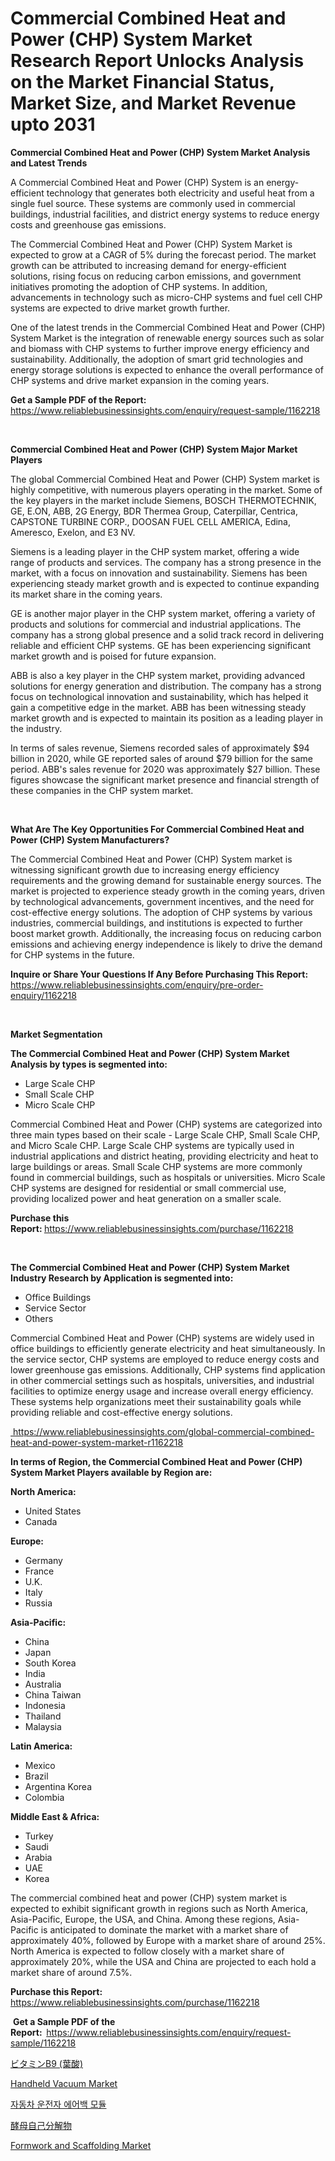 <p><h1>Commercial Combined Heat and Power (CHP) System Market Research Report Unlocks Analysis on the Market Financial Status, Market Size, and Market Revenue upto 2031</h1></p><p><strong>Commercial Combined Heat and Power (CHP) System Market Analysis and Latest Trends</strong></p>
<p><p>A Commercial Combined Heat and Power (CHP) System is an energy-efficient technology that generates both electricity and useful heat from a single fuel source. These systems are commonly used in commercial buildings, industrial facilities, and district energy systems to reduce energy costs and greenhouse gas emissions.</p><p>The Commercial Combined Heat and Power (CHP) System Market is expected to grow at a CAGR of 5% during the forecast period. The market growth can be attributed to increasing demand for energy-efficient solutions, rising focus on reducing carbon emissions, and government initiatives promoting the adoption of CHP systems. In addition, advancements in technology such as micro-CHP systems and fuel cell CHP systems are expected to drive market growth further.</p><p>One of the latest trends in the Commercial Combined Heat and Power (CHP) System Market is the integration of renewable energy sources such as solar and biomass with CHP systems to further improve energy efficiency and sustainability. Additionally, the adoption of smart grid technologies and energy storage solutions is expected to enhance the overall performance of CHP systems and drive market expansion in the coming years.</p></p>
<p><strong>Get a Sample PDF of the Report:&nbsp;</strong> <a href="https://www.reliablebusinessinsights.com/enquiry/request-sample/1162218">https://www.reliablebusinessinsights.com/enquiry/request-sample/1162218</a></p>
<p>&nbsp;</p>
<p><strong>Commercial Combined Heat and Power (CHP) System Major Market Players</strong></p>
<p><p>The global Commercial Combined Heat and Power (CHP) System market is highly competitive, with numerous players operating in the market. Some of the key players in the market include Siemens, BOSCH THERMOTECHNIK, GE, E.ON, ABB, 2G Energy, BDR Thermea Group, Caterpillar, Centrica, CAPSTONE TURBINE CORP., DOOSAN FUEL CELL AMERICA, Edina, Ameresco, Exelon, and E3 NV.</p><p>Siemens is a leading player in the CHP system market, offering a wide range of products and services. The company has a strong presence in the market, with a focus on innovation and sustainability. Siemens has been experiencing steady market growth and is expected to continue expanding its market share in the coming years.</p><p>GE is another major player in the CHP system market, offering a variety of products and solutions for commercial and industrial applications. The company has a strong global presence and a solid track record in delivering reliable and efficient CHP systems. GE has been experiencing significant market growth and is poised for future expansion.</p><p>ABB is also a key player in the CHP system market, providing advanced solutions for energy generation and distribution. The company has a strong focus on technological innovation and sustainability, which has helped it gain a competitive edge in the market. ABB has been witnessing steady market growth and is expected to maintain its position as a leading player in the industry.</p><p>In terms of sales revenue, Siemens recorded sales of approximately $94 billion in 2020, while GE reported sales of around $79 billion for the same period. ABB's sales revenue for 2020 was approximately $27 billion. These figures showcase the significant market presence and financial strength of these companies in the CHP system market.</p></p>
<p>&nbsp;</p>
<p><strong>What Are The Key Opportunities For Commercial Combined Heat and Power (CHP) System Manufacturers?</strong></p>
<p><p>The Commercial Combined Heat and Power (CHP) System market is witnessing significant growth due to increasing energy efficiency requirements and the growing demand for sustainable energy sources. The market is projected to experience steady growth in the coming years, driven by technological advancements, government incentives, and the need for cost-effective energy solutions. The adoption of CHP systems by various industries, commercial buildings, and institutions is expected to further boost market growth. Additionally, the increasing focus on reducing carbon emissions and achieving energy independence is likely to drive the demand for CHP systems in the future.</p></p>
<p><strong>Inquire or Share Your Questions If Any Before Purchasing This Report:</strong> <a href="https://www.reliablebusinessinsights.com/enquiry/pre-order-enquiry/1162218">https://www.reliablebusinessinsights.com/enquiry/pre-order-enquiry/1162218</a></p>
<p>&nbsp;</p>
<p><strong>Market Segmentation</strong></p>
<p><strong>The Commercial Combined Heat and Power (CHP) System Market Analysis by types is segmented into:</strong></p>
<p><ul><li>Large Scale CHP</li><li>Small Scale CHP</li><li>Micro Scale CHP</li></ul></p>
<p><p>Commercial Combined Heat and Power (CHP) systems are categorized into three main types based on their scale - Large Scale CHP, Small Scale CHP, and Micro Scale CHP. Large Scale CHP systems are typically used in industrial applications and district heating, providing electricity and heat to large buildings or areas. Small Scale CHP systems are more commonly found in commercial buildings, such as hospitals or universities. Micro Scale CHP systems are designed for residential or small commercial use, providing localized power and heat generation on a smaller scale.</p></p>
<p><strong>Purchase this Report:&nbsp;</strong><a href="https://www.reliablebusinessinsights.com/purchase/1162218">https://www.reliablebusinessinsights.com/purchase/1162218</a></p>
<p>&nbsp;</p>
<p><strong>The Commercial Combined Heat and Power (CHP) System Market Industry Research by Application is segmented into:</strong></p>
<p><ul><li>Office Buildings</li><li>Service Sector</li><li>Others</li></ul></p>
<p><p>Commercial Combined Heat and Power (CHP) systems are widely used in office buildings to efficiently generate electricity and heat simultaneously. In the service sector, CHP systems are employed to reduce energy costs and lower greenhouse gas emissions. Additionally, CHP systems find application in other commercial settings such as hospitals, universities, and industrial facilities to optimize energy usage and increase overall energy efficiency. These systems help organizations meet their sustainability goals while providing reliable and cost-effective energy solutions.</p></p>
<p><a href="https://www.reliablebusinessinsights.com/global-commercial-combined-heat-and-power-system-market-r1162218">&nbsp;https://www.reliablebusinessinsights.com/global-commercial-combined-heat-and-power-system-market-r1162218</a></p>
<p><strong>In terms of Region, the Commercial Combined Heat and Power (CHP) System Market Players available by Region are:</strong></p>
<p>
    <p> <strong> North America: </strong>
        <ul>
            <li>United States</li>
            <li>Canada</li>
        </ul>
        </p> 
    <p> <strong> Europe: </strong>
        <ul>
            <li>Germany</li>
            <li>France</li>
            <li>U.K.</li>
            <li>Italy</li>
            <li>Russia</li>
        </ul>
        </p> 
    <p> <strong> Asia-Pacific: </strong>
        <ul>
            <li>China</li>
            <li>Japan</li>
            <li>South Korea</li>
            <li>India</li>
            <li>Australia</li>
            <li>China Taiwan</li>
            <li>Indonesia</li>
            <li>Thailand</li>
            <li>Malaysia</li>
        </ul>
        </p> 
    <p> <strong> Latin America: </strong>
        <ul>
            <li>Mexico</li>
            <li>Brazil</li>
            <li>Argentina Korea</li>
            <li>Colombia</li>
        </ul>
        </p> 
    <p> <strong> Middle East & Africa: </strong>
        <ul>
            <li>Turkey</li>
            <li>Saudi</li>
            <li>Arabia</li>
            <li>UAE</li>
            <li>Korea</li>
        </ul>
    </p>
    </p>
<p><p>The commercial combined heat and power (CHP) system market is expected to exhibit significant growth in regions such as North America, Asia-Pacific, Europe, the USA, and China. Among these regions, Asia-Pacific is anticipated to dominate the market with a market share of approximately 40%, followed by Europe with a market share of around 25%. North America is expected to follow closely with a market share of approximately 20%, while the USA and China are projected to each hold a market share of around 7.5%.</p></p>
<p><strong>Purchase this Report: </strong><a href="https://www.reliablebusinessinsights.com/purchase/1162218">https://www.reliablebusinessinsights.com/purchase/1162218</a></p>
<p>&nbsp;<strong>Get a Sample PDF of the Report:&nbsp;&nbsp;</strong><a href="https://www.reliablebusinessinsights.com/enquiry/request-sample/1162218">https://www.reliablebusinessinsights.com/enquiry/request-sample/1162218</a></p>
<p><strong></strong></p>
<p><p><a href="https://github.com/dawson566/Market-Research-Report-List-2/blob/main/8996371162353.md">ビタミンB9 (葉酸)</a></p><p><a href="https://github.com/Whitneyboyettebo9kiw7yr13/Market-Research-Report-List-3/blob/main/handheld-vacuum-market.md">Handheld Vacuum Market</a></p><p><a href="https://github.com/RickyMetzDVM/Market-Research-Report-List-1/blob/main/3871136174786.md">자동차 운전자 에어백 모듈</a></p><p><a href="https://github.com/DeonBoer2023/Market-Research-Report-List-1/blob/main/4337508162354.md">酵母自己分解物</a></p><p><a href="https://github.com/sonuprakash1/Market-Research-Report-List-3/blob/main/formwork-and-scaffolding-market.md">Formwork and Scaffolding Market</a></p></p>